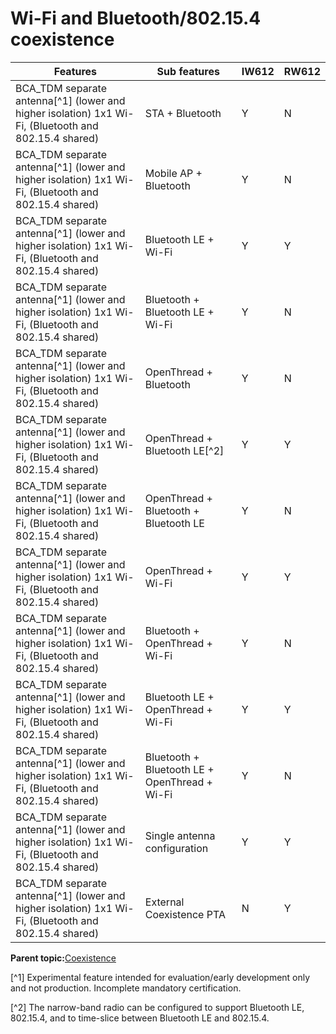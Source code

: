 # Wi-Fi and Bluetooth/802.15.4 coexistence

|Features|Sub features|IW612|RW612|
|--------|------------|-----|-----|
|BCA\_TDM separate antenna[^1] \(lower and higher isolation\) 1x1 Wi-Fi, \(Bluetooth and 802.15.4 shared\)|STA + Bluetooth|Y|N|
|BCA\_TDM separate antenna[^1] \(lower and higher isolation\) 1x1 Wi-Fi, \(Bluetooth and 802.15.4 shared\)|Mobile AP + Bluetooth|Y|N|
|BCA\_TDM separate antenna[^1] \(lower and higher isolation\) 1x1 Wi-Fi, \(Bluetooth and 802.15.4 shared\)|Bluetooth LE + Wi-Fi|Y|Y|
|BCA\_TDM separate antenna[^1] \(lower and higher isolation\) 1x1 Wi-Fi, \(Bluetooth and 802.15.4 shared\)|Bluetooth + Bluetooth LE + Wi-Fi|Y|N|
|BCA\_TDM separate antenna[^1] \(lower and higher isolation\) 1x1 Wi-Fi, \(Bluetooth and 802.15.4 shared\)|OpenThread + Bluetooth|Y|N|
|BCA\_TDM separate antenna[^1] \(lower and higher isolation\) 1x1 Wi-Fi, \(Bluetooth and 802.15.4 shared\)|OpenThread + Bluetooth LE[^2]|Y|Y|
|BCA\_TDM separate antenna[^1] \(lower and higher isolation\) 1x1 Wi-Fi, \(Bluetooth and 802.15.4 shared\)|OpenThread + Bluetooth + Bluetooth LE|Y|N|
|BCA\_TDM separate antenna[^1] \(lower and higher isolation\) 1x1 Wi-Fi, \(Bluetooth and 802.15.4 shared\)|OpenThread + Wi-Fi|Y|Y|
|BCA\_TDM separate antenna[^1] \(lower and higher isolation\) 1x1 Wi-Fi, \(Bluetooth and 802.15.4 shared\)|Bluetooth + OpenThread + Wi-Fi|Y|N|
|BCA\_TDM separate antenna[^1] \(lower and higher isolation\) 1x1 Wi-Fi, \(Bluetooth and 802.15.4 shared\)|Bluetooth LE + OpenThread + Wi-Fi|Y|Y|
|BCA\_TDM separate antenna[^1] \(lower and higher isolation\) 1x1 Wi-Fi, \(Bluetooth and 802.15.4 shared\)|Bluetooth + Bluetooth LE + OpenThread + Wi-Fi|Y|N|
|BCA\_TDM separate antenna[^1] \(lower and higher isolation\) 1x1 Wi-Fi, \(Bluetooth and 802.15.4 shared\)|Single antenna configuration|Y|Y|
|BCA\_TDM separate antenna[^1] \(lower and higher isolation\) 1x1 Wi-Fi, \(Bluetooth and 802.15.4 shared\)|External Coexistence PTA|N|Y|

**Parent topic:**[Coexistence](../topics/coexistence.md)

[^1] Experimental feature intended for evaluation/early development only and not production. Incomplete mandatory certification.

[^2] The narrow-band radio can be configured to support Bluetooth LE, 802.15.4, and to time-slice between Bluetooth LE and 802.15.4.

